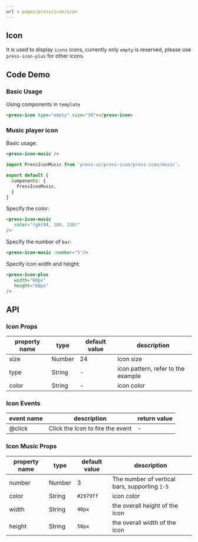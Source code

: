 ```yaml
---
url : pages/press/icon/icon
---
```


## Icon

It is used to display `icons` icons, currently only `empty` is reserved, please use `press-icon-plus` for other icons.

## Code Demo

### Basic Usage

Using components in ``template``

```html
<press-icon type="empty" size="30"></press-icon>
```

### Music player icon

Basic usage:

```html
<press-icon-music />
```

```ts
import PressIconMusic from 'press-ui/press-icon/press-icon/music';

export default {
  components: {
    PressIconMusic,
  }
}
```

Specify the color:

```html
<press-icon-music
   color="rgb(94, 109, 130)"
/>
```

Specify the number of `bar`:

```html
<press-icon-music :number="5"/>
```


Specify icon width and height:

```html
<press-icon-plus
   width="60px"
   height="60px"
/>
```



## API

### Icon Props

| property name |  type  | default value |            description             |
| ----------- | ---- | ----------- | -------------------------------- |
|     size      | Number |      24       |             Icon size              |
|     type      | String |       -       | icon pattern, refer to the example |
|     color     | String |       -       |             icon color             |

### Icon Events

| event name |           description            | return value |
| -------- | ------------------------------ | ---------- |
|   @click   | Click the Icon to fire the event |      -       |


### Icon Music Props


| property name |  type  | default value |                  description                  |
| ----------- | ---- | ----------- | ------------------------------------------- |
|    number     | Number |       3       | The number of vertical bars, supporting `1-5` |
|     color     | String |   `#2979ff`   |                  icon color                   |
|     width     | String |    `40px`     |        the overall height of the icon         |
|    height     | String |    `50px`     |         the overall width of the icon         |
